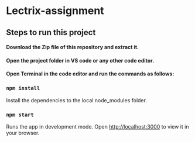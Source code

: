 # Lectrix-assignment

## Steps to run this project

#### Download the Zip file of this repository and extract it.

#### Open the project folder in VS code or any other code editor.

#### Open Terminal in the code editor and run the commands as follows:

### `npm install`
Install the dependencies to the local node_modules folder.

### `npm start`

Runs the app in development mode.
Open [http://localhost:3000](http://localhost:3000) to view it in your browser.

